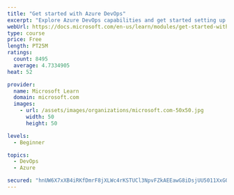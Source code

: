```yaml
---
title: "Get started with Azure DevOps"
excerpt: "Explore Azure DevOps capabilities and get started setting up your own organization knowing what separates elite performers from low performers."
webUrl: https://docs.microsoft.com/en-us/learn/modules/get-started-with-devops/
type: course
price: Free
length: PT25M
ratings:
  count: 8495
  average: 4.7334905
heat: 52

provider:
  name: Microsoft Learn
  domain: microsoft.com
  images:
    - url: /assets/images/organizations/microsoft.com-50x50.jpg
      width: 50
      height: 50

levels:
  - Beginner

topics:
  - DevOps
  - Azure

secured: "hnUW6X7xXB4iRKfDmrF8jXLWc4rKSTUCl3NpvFZkAEEawG8iDsjUU5011XxGOXVvNfZVeaNMW7/KCfX5955bvlVsZK9oC+lKNufBPMYnGKp3lRYo4+32UcNaqddaF2w/0glU9OzIB8j4JQTp2DYYrauAfKMpPq41+zGJrwYkUzGsZFUNlrTnpM7vuml7PBDYtgxV7nA5xF7YKx6F8dazneNNa6PyuleOmBaVoAZ7Ti7UfUfiH7TNZJ1aF+yBhk3o8TnbAPxuo/wnIKE8jYbk79ZMGd/kFvBJwq/RKejPsInNlhI+v/86BCmpy0vESmuAa80t0VxyN5oFCNtxlJy+4ZMBO1xxdsMpXZ4JqisiuCOzPJtoHx0qxPaUvBNqcP5drwTcWxYtXpwzfuFamtIgtU22SVtO4vjer37WTh9nQAg=;5TKBq2QUH6Fg+EJ4KOlK+w=="
---
```


